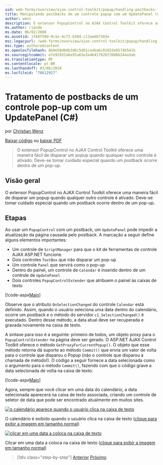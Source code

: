 ```yaml
---
uid: web-forms/overview/ajax-control-toolkit/popup/handling-postbacks-from-a-popup-control-with-an-updatepanel-cs
title: Manipulando postbacks de um controle popup com um UpdatePanel (C#) | Microsoft Docs
author: wenz
description: O extensor PopupControl no AJAX Control Toolkit oferece uma maneira fácil de disparar um popup quando qualquer outro controle é ativado. Deve-se tomar cuidado especial...
ms.author: riande
ms.date: 06/02/2008
ms.assetid: 1f68f59d-9c1e-4cf3-b304-c13ae6b7203e
msc.legacyurl: /web-forms/overview/ajax-control-toolkit/popup/handling-postbacks-from-a-popup-control-with-an-updatepanel-cs
msc.type: authoredcontent
ms.openlocfilehash: 8b9e58d68b3d6c5d01ceaba6c01653e9574b541b
ms.sourcegitcommit: e7e91932a6e91a63e2e46417626f39d6b244a3ab
ms.translationtype: MT
ms.contentlocale: pt-BR
ms.lasthandoff: 03/06/2020
ms.locfileid: "78612927"
---
```

# <a name="handling-postbacks-from-a-popup-control-with-an-updatepanel-c"></a>Tratamento de postbacks de um controle pop-up com um UpdatePanel (C#)

por [Christian Wenz](https://github.com/wenz)

[Baixar código](https://download.microsoft.com/download/9/3/f/93f8daea-bebd-4821-833b-95205389c7d0/PopupControl2.cs.zip) ou [baixar PDF](https://download.microsoft.com/download/2/d/c/2dc10e34-6983-41d4-9c08-f78f5387d32b/popupcontrol2CS.pdf)

> O extensor PopupControl no AJAX Control Toolkit oferece uma maneira fácil de disparar um popup quando qualquer outro controle é ativado. Deve-se tomar cuidado especial quando um postback ocorre dentro de um pop-up.

## <a name="overview"></a>Visão geral

O extensor PopupControl no AJAX Control Toolkit oferece uma maneira fácil de disparar um popup quando qualquer outro controle é ativado. Deve-se tomar cuidado especial quando um postback ocorre dentro de um pop-up.

## <a name="steps"></a>Etapas

Ao usar um `PopupControl` com um postback, um `UpdatePanel` pode impedir a atualização da página causada pelo postback. A marcação a seguir define alguns elementos importantes:

- Um controle de `ScriptManager` para que o kit de ferramentas de controle AJAX ASP.NET funcione
- Dois controles `TextBox` que irão disparar um pop-up
- Um controle `Panel` que servirá como o pop-up
- Dentro do painel, um controle de `Calendar` é inserido dentro de um controle de `UpdatePanel`
- Dois controles `PopupControlExtender` que atribuem o painel às caixas de texto

[!code-aspx[Main](handling-postbacks-from-a-popup-control-with-an-updatepanel-cs/samples/sample1.aspx)]

Observe que o atributo `OnSelectionChanged` do controle `Calendar` está definido. Assim, quando o usuário seleciona uma data dentro do calendário, ocorre um postback e o método do servidor `c1_SelectionChanged()` é executado. Dentro desse método, a data atual deve ser recuperada e gravada novamente na caixa de texto.

A sintaxe para isso é a seguinte: primeiro de todos, um objeto proxy para o `PopupControlExtender` na página deve ser gerado. O ASP.NET AJAX Control Toolkit oferece o método `GetProxyForCurrentPopup()`. O objeto que esse método retorna dá suporte ao método `Commit()` que envia um valor de volta para o controle que disparou o Popup (não o controle que disparou a chamada de método!). O código a seguir fornece a data selecionada como o argumento para o método `Commit()`, fazendo com que o código grave a data selecionada de volta na caixa de texto:

[!code-aspx[Main](handling-postbacks-from-a-popup-control-with-an-updatepanel-cs/samples/sample2.aspx)]

Agora, sempre que você clicar em uma data do calendário, a data selecionada aparecerá na caixa de texto associada, criando um controle de seletor de data que pode ser encontrado atualmente em muitos sites.

[![o calendário aparece quando o usuário clica na caixa de texto](handling-postbacks-from-a-popup-control-with-an-updatepanel-cs/_static/image2.png)](handling-postbacks-from-a-popup-control-with-an-updatepanel-cs/_static/image1.png)

O calendário é exibido quando o usuário clica na caixa de texto ([clique para exibir a imagem em tamanho normal](handling-postbacks-from-a-popup-control-with-an-updatepanel-cs/_static/image3.png))

[![clicar em uma data a coloca na caixa de texto](handling-postbacks-from-a-popup-control-with-an-updatepanel-cs/_static/image5.png)](handling-postbacks-from-a-popup-control-with-an-updatepanel-cs/_static/image4.png)

Clicar em uma data a coloca na caixa de texto ([clique para exibir a imagem em tamanho normal](handling-postbacks-from-a-popup-control-with-an-updatepanel-cs/_static/image6.png))

> [!div class="step-by-step"]
> [Anterior](using-multiple-popup-controls-cs.md)
> [Próximo](handling-postbacks-from-a-popup-control-without-an-updatepanel-cs.md)
